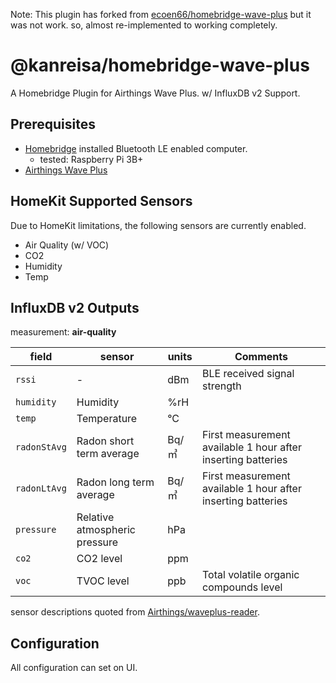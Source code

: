Note: This plugin has forked from [ecoen66/homebridge-wave-plus](https://github.com/ecoen66/homebridge-wave-plus) but it was not work.
so, almost re-implemented to working completely.

# @kanreisa/homebridge-wave-plus

A Homebridge Plugin for Airthings Wave Plus. w/ InfluxDB v2 Support.

## Prerequisites

- [Homebridge](https://github.com/homebridge/homebridge) installed Bluetooth LE enabled computer.
  - tested: Raspberry Pi 3B+
- [Airthings Wave Plus](https://www.airthings.com/wave-plus)

## HomeKit Supported Sensors

Due to HomeKit limitations, the following sensors are currently enabled.

- Air Quality (w/ VOC)
- CO2
- Humidity
- Temp

## InfluxDB v2 Outputs

measurement: **air-quality**

| field | sensor | units | Comments |
|-------|--------|-------|----------|
| `rssi` | - | dBm | BLE received signal strength
| `humidity` | Humidity | %rH | 
| `temp` | Temperature | &deg;C |
| `radonStAvg` | Radon short term average | Bq/㎥ | First measurement available 1 hour after inserting batteries
| `radonLtAvg` | Radon long term average | Bq/㎥ | First measurement available 1 hour after inserting batteries
| `pressure` | Relative atmospheric pressure | hPa |
| `co2` | CO2 level | ppm |
| `voc` | TVOC level | ppb | Total volatile organic compounds level

sensor descriptions quoted from [Airthings/waveplus-reader](https://github.com/Airthings/waveplus-reader).

## Configuration

All configuration can set on UI.

